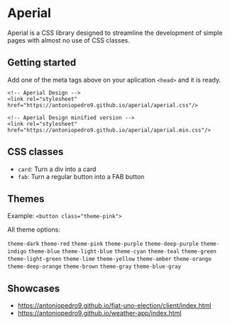 # Aperial

Aperial is a CSS library designed to streamline the development of simple pages with almost no use of CSS classes.

## Getting started

Add one of the meta tags above on your aplication ```<head>``` and it is ready.

```
<!-- Aperial Design -->
<link rel="stylesheet" href="https://antoniopedro9.github.io/aperial/aperial.css"/>
```
```
<!-- Aperial Design minified version -->
<link rel="stylesheet" href="https://antoniopedro9.github.io/aperial/aperial.min.css"/>
```

## CSS classes

* ```card```: Turn a div into a card
* ```fab```: Turn a regular button into a FAB button

## Themes

Example: ```<button class="theme-pink">```

All theme options:

```theme-dark```
```theme-red```
```theme-pink```
```theme-purple```
```theme-deep-purple```
```theme-indigo```
```theme-blue```
```theme-light-blue```
```theme-cyan```
```theme-teal```
```theme-green```
```theme-light-green```
```theme-lime```
```theme-yellow```
```theme-amber```
```theme-orange```
```theme-deep-orange```
```theme-brown```
```theme-gray```
```theme-blue-gray```

## Showcases

* https://antoniopedro9.github.io/fiat-uno-election/client/index.html
* https://antoniopedro9.github.io/weather-app/index.html